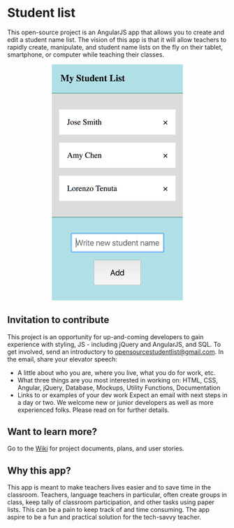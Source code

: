 # Student list
This open-source project is an AngularJS app that allows you to create and edit a student name list. The vision of this app is that it will allow teachers to rapidly create, manipulate, and student name lists on the fly on their tablet, smartphone, or computer while teaching their classes. 
<p align="center"><img src="https://github.com/W8sconsin/studentlist/blob/master/screenshot.png" width="300px"></p>

## Invitation to contribute
This project is an opportunity for up-and-coming developers to gain experience with styling, JS - including jQuery and AngularJS, and SQL. To get involved, send an introductory to opensourcestudentlist@gmail.com. In the email, share your elevator speech:
  * A little about who you are, where you live, what you do for work, etc.
  * What three things are you most interested in working on: HTML, CSS, Angular, jQuery, Database, Mockups, Utility Functions, Documentation
  * Links to or examples of your dev work
Expect an email with next steps in a day or two.  We welcome new or junior developers as well as more experienced folks.  Please read on for further details.

## Want to learn more?
Go to the <a href="https://github.com/W8sconsin/studentlist/wiki">Wiki</a> for project documents, plans, and user stories.

## Why this app?
This app is meant to make teachers lives easier and to save time in the classroom.  Teachers, language teachers in particular, often create groups in class, keep tally of classroom participation, and other tasks using paper lists.  This can be a pain to keep track of and time consuming.  The app aspire to be a fun and practical solution for the tech-savvy teacher.
